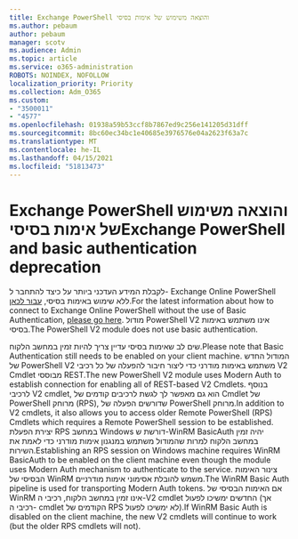 ```yaml
---
title: Exchange PowerShell והוצאה משימוש של אימות בסיסי
ms.author: pebaum
author: pebaum
manager: scotv
ms.audience: Admin
ms.topic: article
ms.service: o365-administration
ROBOTS: NOINDEX, NOFOLLOW
localization_priority: Priority
ms.collection: Adm_O365
ms.custom:
- "3500011"
- "4577"
ms.openlocfilehash: 01938a59b53ccf8b7867ed9c256e141205d31dff
ms.sourcegitcommit: 8bc60ec34bc1e40685e3976576e04a2623f63a7c
ms.translationtype: MT
ms.contentlocale: he-IL
ms.lasthandoff: 04/15/2021
ms.locfileid: "51813473"
---
```

# <a name="exchange-powershell-and-basic-authentication-deprecation"></a><span data-ttu-id="a4183-102">Exchange PowerShell והוצאה משימוש של אימות בסיסי</span><span class="sxs-lookup"><span data-stu-id="a4183-102">Exchange PowerShell and basic authentication deprecation</span></span>

<span data-ttu-id="a4183-103">לקבלת המידע העדכני ביותר על כיצד להתחבר ל- Exchange Online PowerShell ללא שימוש באימות בסיסי, [עבור לכאן](https://aka.ms/exops-docs).</span><span class="sxs-lookup"><span data-stu-id="a4183-103">For the latest information about how to connect to Exchange Online PowerShell without the use of Basic Authentication, [please go here](https://aka.ms/exops-docs).</span></span> <span data-ttu-id="a4183-104">מודול PowerShell V2 אינו משתמש באימות בסיסי.</span><span class="sxs-lookup"><span data-stu-id="a4183-104">The PowerShell V2 module does not use basic authentication.</span></span>

<span data-ttu-id="a4183-105">שים לב שאימות בסיסי עדיין צריך להיות זמין במחשב הלקוח.</span><span class="sxs-lookup"><span data-stu-id="a4183-105">Please note that Basic Authentication still needs to be enabled on your client machine.</span></span>
<span data-ttu-id="a4183-106">המודול החדש של PowerShell V2 משתמש באימות מודרני כדי ליצור חיבור להפעלה של כל רכיבי V2 Cmdlet מבוססי REST.</span><span class="sxs-lookup"><span data-stu-id="a4183-106">The new PowerShell V2 module uses Modern Auth to establish connection for enabling all of REST-based V2 Cmdlets.</span></span> <span data-ttu-id="a4183-107">בנוסף לרכיבי V2 cmdlet, הוא גם מאפשר לך לגשת לרכיבים קודמים של Cmdlet של PowerShell מרוחק (RPS), שדורשים הפעלה של PowerShell מרוחק.</span><span class="sxs-lookup"><span data-stu-id="a4183-107">In addition to V2 cmdlets, it also allows you to access older Remote PowerShell (RPS) Cmdlets which requires a Remote PowerShell session to be established.</span></span> <span data-ttu-id="a4183-108">יצירת הפעלת RPS במחשב Windows דורשת ש-WinRM BasicAuth יהיה זמין במחשב הלקוח למרות שהמודול משתמש במנגנון אימות מודרני כדי לאמת את השירות.</span><span class="sxs-lookup"><span data-stu-id="a4183-108">Establishing an RPS session on Windows machine requires WinRM BasicAuth to be enabled on the client machine even though the module uses Modern Auth mechanism to authenticate to the service.</span></span> <span data-ttu-id="a4183-109">צינור האימות הבסיסי של WinRM משמש להובלת אסימוני אימות מודרניים.</span><span class="sxs-lookup"><span data-stu-id="a4183-109">The WinRM Basic Auth pipeline is used for transporting Modern Auth tokens.</span></span> <span data-ttu-id="a4183-110">אם האימות הבסיסי של WinRM אינו זמין במחשב הלקוח, רכיבי ה-V2 cmdlet החדשים ימשיכו לפעול (אך רכיבי ה- cmdlet הקודמים של RPS לא ימשיכו לפעול).</span><span class="sxs-lookup"><span data-stu-id="a4183-110">If WinRM Basic Auth is disabled on the client machine, the new V2 cmdlets will continue to work (but the older RPS cmdlets will not).</span></span>
